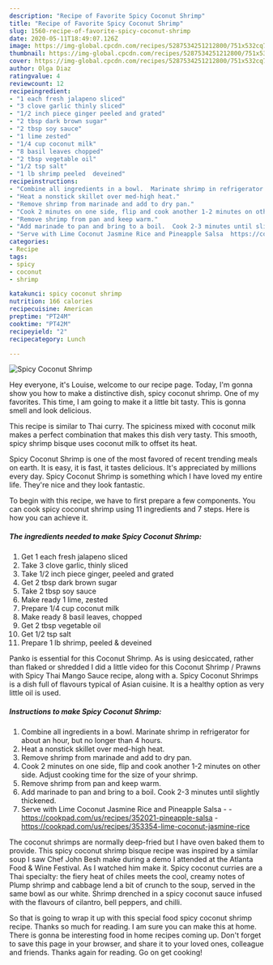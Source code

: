 ```yaml
---
description: "Recipe of Favorite Spicy Coconut Shrimp"
title: "Recipe of Favorite Spicy Coconut Shrimp"
slug: 1560-recipe-of-favorite-spicy-coconut-shrimp
date: 2020-05-11T18:49:07.126Z
image: https://img-global.cpcdn.com/recipes/5287534251212800/751x532cq70/spicy-coconut-shrimp-recipe-main-photo.jpg
thumbnail: https://img-global.cpcdn.com/recipes/5287534251212800/751x532cq70/spicy-coconut-shrimp-recipe-main-photo.jpg
cover: https://img-global.cpcdn.com/recipes/5287534251212800/751x532cq70/spicy-coconut-shrimp-recipe-main-photo.jpg
author: Olga Diaz
ratingvalue: 4
reviewcount: 12
recipeingredient:
- "1 each fresh jalapeno sliced"
- "3 clove garlic thinly sliced"
- "1/2 inch piece ginger peeled and grated"
- "2 tbsp dark brown sugar"
- "2 tbsp soy sauce"
- "1 lime zested"
- "1/4 cup coconut milk"
- "8 basil leaves chopped"
- "2 tbsp vegetable oil"
- "1/2 tsp salt"
- "1 lb shrimp peeled  deveined"
recipeinstructions:
- "Combine all ingredients in a bowl.  Marinate shrimp in refrigerator  for about an hour, but no longer than 4 hours."
- "Heat a nonstick skillet over med-high heat."
- "Remove shrimp from marinade and add to dry pan."
- "Cook 2 minutes on one side, flip and cook another 1-2 minutes on other side.  Adjust cooking time for the size of your shrimp."
- "Remove shrimp from pan and keep warm."
- "Add marinade to pan and bring to a boil.  Cook 2-3 minutes until slightly thickened."
- "Serve with Lime Coconut Jasmine Rice and Pineapple Salsa  https://cookpad.com/us/recipes/352021-pineapple-salsa https://cookpad.com/us/recipes/353354-lime-coconut-jasmine-rice"
categories:
- Recipe
tags:
- spicy
- coconut
- shrimp

katakunci: spicy coconut shrimp 
nutrition: 166 calories
recipecuisine: American
preptime: "PT24M"
cooktime: "PT42M"
recipeyield: "2"
recipecategory: Lunch

---
```



![Spicy Coconut Shrimp](https://img-global.cpcdn.com/recipes/5287534251212800/751x532cq70/spicy-coconut-shrimp-recipe-main-photo.jpg)

Hey everyone, it's Louise, welcome to our recipe page. Today, I'm gonna show you how to make a distinctive dish, spicy coconut shrimp. One of my favorites. This time, I am going to make it a little bit tasty. This is gonna smell and look delicious.

This recipe is similar to Thai curry. The spiciness mixed with coconut milk makes a perfect combination that makes this dish very tasty. This smooth, spicy shrimp bisque uses coconut milk to offset its heat.

Spicy Coconut Shrimp is one of the most favored of recent trending meals on earth. It is easy, it is fast, it tastes delicious. It's appreciated by millions every day. Spicy Coconut Shrimp is something which I have loved my entire life. They're nice and they look fantastic.


To begin with this recipe, we have to first prepare a few components. You can cook spicy coconut shrimp using 11 ingredients and 7 steps. Here is how you can achieve it.

<!--inarticleads1-->

##### The ingredients needed to make Spicy Coconut Shrimp:

1. Get 1 each fresh jalapeno sliced
1. Take 3 clove garlic, thinly sliced
1. Take 1/2 inch piece ginger, peeled and grated
1. Get 2 tbsp dark brown sugar
1. Take 2 tbsp soy sauce
1. Make ready 1 lime, zested
1. Prepare 1/4 cup coconut milk
1. Make ready 8 basil leaves, chopped
1. Get 2 tbsp vegetable oil
1. Get 1/2 tsp salt
1. Prepare 1 lb shrimp, peeled &amp; deveined


Panko is essential for this Coconut Shrimp. As is using desiccated, rather than flaked or shredded I did a little video for this Coconut Shrimp / Prawns with Spicy Thai Mango Sauce recipe, along with a. Spicy Coconut Shrimps is a dish full of flavours typical of Asian cuisine. It is a healthy option as very little oil is used. 

<!--inarticleads2-->

##### Instructions to make Spicy Coconut Shrimp:

1. Combine all ingredients in a bowl.  Marinate shrimp in refrigerator  for about an hour, but no longer than 4 hours.
1. Heat a nonstick skillet over med-high heat.
1. Remove shrimp from marinade and add to dry pan.
1. Cook 2 minutes on one side, flip and cook another 1-2 minutes on other side.  Adjust cooking time for the size of your shrimp.
1. Remove shrimp from pan and keep warm.
1. Add marinade to pan and bring to a boil.  Cook 2-3 minutes until slightly thickened.
1. Serve with Lime Coconut Jasmine Rice and Pineapple Salsa -  - https://cookpad.com/us/recipes/352021-pineapple-salsa - https://cookpad.com/us/recipes/353354-lime-coconut-jasmine-rice


The coconut shrimps are normally deep-fried but I have oven baked them to provide. This spicy coconut shrimp bisque recipe was inspired by a similar soup I saw Chef John Besh make during a demo I attended at the Atlanta Food &amp; Wine Festival. As I watched him make it. Spicy coconut curries are a Thai specialty: the fiery heat of chiles meets the cool, creamy notes of Plump shrimp and cabbage lend a bit of crunch to the soup, served in the same bowl as our white. Shrimp drenched in a spicy coconut sauce infused with the flavours of cilantro, bell peppers, and chilli. 

So that is going to wrap it up with this special food spicy coconut shrimp recipe. Thanks so much for reading. I am sure you can make this at home. There is gonna be interesting food in home recipes coming up. Don't forget to save this page in your browser, and share it to your loved ones, colleague and friends. Thanks again for reading. Go on get cooking!
